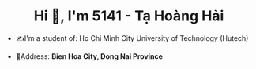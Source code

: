 <h1 align="center">Hi 👋, I'm 5141 - Tạ Hoàng Hải</h1>

- ✍I'm a student of: Ho Chi Minh City University of Technology (Hutech)

- 📍Address: **Bien Hoa City, Dong Nai Province**
